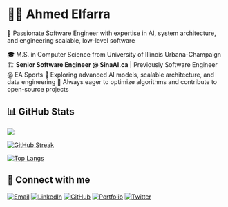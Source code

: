 # 👨‍💻 Ahmed Elfarra

🚀 Passionate Software Engineer with expertise in AI, system architecture, and engineering scalable, low-level software

🎓 M.S. in Computer Science from University of Illinois Urbana-Champaign
🏗️ **Senior Software Engineer @ SinaAI.ca** | Previously Software Engineer @ EA Sports
🔬 Exploring advanced AI models, scalable architecture, and data engineering
🎯 Always eager to optimize algorithms and contribute to open-source projects

## 📊 GitHub Stats

![](https://komarev.com/ghpvc/?username=elfarradev&color=blue)

[![GitHub Streak](https://github-readme-streak-stats.herokuapp.com/?user=elfarradev)](https://github.com/elfarradev)

[![Top Langs](https://github-readme-stats.vercel.app/api/top-langs/?username=elfarradev&layout=compact)](https://github.com/elfarradev)

## 🔗 Connect with me

[![Email](https://img.shields.io/badge/Email-D14836?style=for-the-badge&logo=gmail&logoColor=white)](mailto:aelfarr2@gmail.com)
[![LinkedIn](https://img.shields.io/badge/LinkedIn-0077B5?style=for-the-badge&logo=linkedin&logoColor=white)](https://www.linkedin.com/in/AhmedElfarra)
[![GitHub](https://img.shields.io/badge/GitHub-100000?style=for-the-badge&logo=github&logoColor=white)](https://github.com/elfarradev)
[![Portfolio](https://img.shields.io/badge/Portfolio-1DA1F2?style=for-the-badge&logo=website&logoColor=white)](https://aelfarra.com)
[![Twitter](https://img.shields.io/badge/Twitter-1DA1F2?style=for-the-badge&logo=twitter&logoColor=white)](https://twitter.com/YourTwitterHandle)
